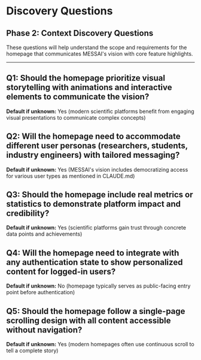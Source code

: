 # Discovery Questions

## Phase 2: Context Discovery Questions

These questions will help understand the scope and requirements for the homepage
that communicates MESSAI's vision with core feature highlights.

---

## Q1: Should the homepage prioritize visual storytelling with animations and interactive elements to communicate the vision?

**Default if unknown:** Yes (modern scientific platforms benefit from engaging
visual presentations to communicate complex concepts)

## Q2: Will the homepage need to accommodate different user personas (researchers, students, industry engineers) with tailored messaging?

**Default if unknown:** Yes (MESSAI's vision includes democratizing access for
various user types as mentioned in CLAUDE.md)

## Q3: Should the homepage include real metrics or statistics to demonstrate platform impact and credibility?

**Default if unknown:** Yes (scientific platforms gain trust through concrete
data points and achievements)

## Q4: Will the homepage need to integrate with any authentication state to show personalized content for logged-in users?

**Default if unknown:** No (homepage typically serves as public-facing entry
point before authentication)

## Q5: Should the homepage follow a single-page scrolling design with all content accessible without navigation?

**Default if unknown:** Yes (modern homepages often use continuous scroll to
tell a complete story)

